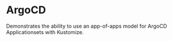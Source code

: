 # ArgoCD
Demonstrates the ability to use an app-of-apps model for ArgoCD Applicationsets with Kustomize.
